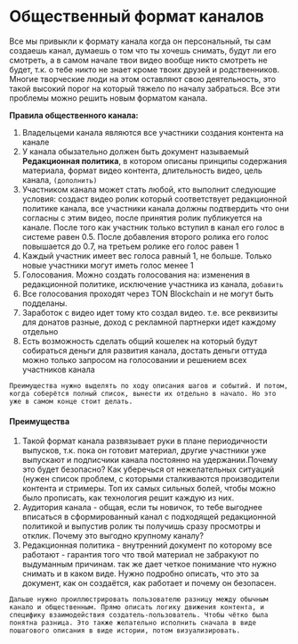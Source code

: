 # Общественный формат каналов
Все мы привыкли к формату канала когда он персональный, ты сам создаешь канал, думаешь о том что ты хочешь снимать, будут ли его смотреть, а в самом начале твои видео вообще никто смотреть не будет, т.к. о тебе никто не знает кроме твоих друзей и родственников.  Многие творческие люди на этом оставляют свою деятельность, это такой высокий порог на который тяжело по началу забраться. Все эти проблемы можно решить новым форматом канала.

**Правила общественного канала:**
1. Владельцеми канала являются все участники создания контента на канале
2. У канала обызательно должен быть документ называемый **Редакционная политика**, в котором описаны принципы содержания материала, формат видео контента, длительность видео, цель канала, `(дополнить)`
3. Участником канала может стать любой, кто выполнит следующие условия: создаст видео ролик который соответствует редакционной политике канала,  все участники канала должны подтвердить что они согласны с этим видео, после принятия ролик публикуется на канале. После того как участник только вступил в канал его голос в системе равен 0.5. После добавления второго ролика его голос повышается до 0.7, на третьем ролике его голос равен 1 
4. Каждый участник имеет вес голоса равный 1, не больше. Только новые участники могут иметь голос менее 1
5. Голосования. Можно создать голосования на: изменения в редакционной политике, исключение участника из канала, `добавить`  
6. Все голосования проходят через TON Blockchain и не могут быть подделаны. 
7. Заработок с видео идет тому кто создал видео. т.е. все реквизиты для донатов разные, доход с рекламной партнерки идет каждому отдельно
8. Есть возможность сделать общий кошелек на который будут собираться деньги для развития канала, достать деньги оттуда можно только запросом на голосовании и решением всех участников канала

`Преимущества нужно выделять по ходу описания шагов и событий. И потом, когда соберётся полный список, вынести их отдельно в начало. Но это уже в самом конце стоит делать.`

#### Преимущества 

1. Такой формат канала развязывает руки в плане периодичности выпусков, т.к. пока он готовит материал, другие участники уже выпускают и подписчики канала постоянно на удержании.Почему это будет безопасно? Как уберечься от нежелательных ситуаций (нужен список проблем, с которыми сталкиваются производители контента и стримеры. Топ их самых сильных болей, чтобы можно было прописать, как технология решит каждую из них.
2. Аудитория канала - общая, если ты новичок, то тебе выгоднее вписаться в сформированный канал с подходящей редакционной политикой и выпустив ролик ты получишь сразу просмотры и отклик. Почему это выгодно крупному каналу? 
3. Редакционная политика - внутренний документ по которому все работают - гарантия того что твой материал не забракуют по выдуманным причинам. так же дает четкое понимание что нужно снимать и в каком виде. Нужно подробно описать, что это за документ, как он создаётся, как работает и почему он безопасен.


`Дальше нужно проиллюстрировать пользователю разницу между обычным канало и общественным. Прямо описать логику движения контента, и специфику взаимодействия создатель-пользователь. Чтобы чётко была понятна разница. Это также желательно исполнить сначала в виде пошагового описания в виде истории, потом визуализировать.`
